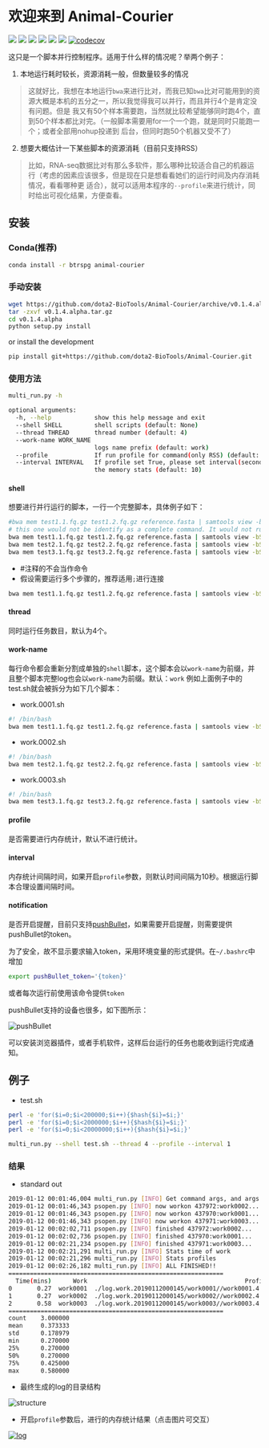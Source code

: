 # 欢迎来到 Animal-Courier

[![](https://img.shields.io/github/license/dota2-BioTools/Animal-Courier.svg)](https://github.com/dota2-BioTools/Animal-Courier/blob/master/LICENSE)
![](https://img.shields.io/circleci/project/github/dota2-BioTools/Animal-Courier/master.svg)
![](https://img.shields.io/github/tag-date/dota2-biotools/animal-courier.svg)
![](https://img.shields.io/github/last-commit/dota2-BioTools/Animal-Courier.svg)
[![](https://img.shields.io/conda/v/btrspg/Animal-Courier.svg)](https://anaconda.org/btrspg/animal-courier)
[![](https://img.shields.io/conda/dn/btrspg/Animal-Courier.svg)](https://anaconda.org/btrspg/animal-courier)
[![codecov](https://codecov.io/gh/dota2-BioTools/Animal-Courier/branch/master/graph/badge.svg)](https://codecov.io/gh/dota2-BioTools/Animal-Courier)


这只是一个脚本并行控制程序。适用于什么样的情况呢？举两个例子：

1. 本地运行耗时较长，资源消耗一般，但数量较多的情况

>这就好比，我想在本地运行`bwa`来进行比对，而我已知`bwa`比对可能用到的资源大概是本机的五分之一，所以我觉得我可以并行，而且并行4个是肯定没有问题。但是
我又有50个样本需要跑，当然就比较希望能够同时跑4个，直到50个样本都比对完。（一般脚本需要用for一个一个跑，就是同时只能跑一个；或者全部用nohup投递到
后台，但同时跑50个机器又受不了）

2. 想要大概估计一下某些脚本的资源消耗（目前只支持RSS）

>比如，RNA-seq数据比对有那么多软件，那么哪种比较适合自己的机器运行（考虑的因素应该很多，但是现在只是想看看她们的运行时间及内存消耗情况，看看哪种更
适合），就可以适用本程序的`--profile`来进行统计，同时给出可视化结果，方便查看。

## 安装

### Conda(推荐)

```bash
conda install -r btrspg animal-courier
```

### 手动安装

```bash
wget https://github.com/dota2-BioTools/Animal-Courier/archive/v0.1.4.alpha.tar.gz
tar -zxvf v0.1.4.alpha.tar.gz
cd v0.1.4.alpha
python setup.py install
```

or install the development

```bash
pip install git+https://github.com/dota2-BioTools/Animal-Courier.git
```
### 使用方法

```bash
multi_run.py -h

optional arguments:
  -h, --help            show this help message and exit
  --shell SHELL         shell scripts (default: None)
  --thread THREAD       thread number (default: 4)
  --work-name WORK_NAME
                        logs name prefix (default: work)
  --profile             If run profile for command(only RSS) (default: False)
  --interval INTERVAL   If profile set True, please set interval(seconds) of
                        the memory stats (default: 10)
```

#### shell

想要进行并行运行的脚本，一行一个完整脚本，具体例子如下：
```bash
#bwa mem test1.1.fq.gz test1.2.fq.gz reference.fasta | samtools view -bSt reference.fasta.fai -o test1.bam
# this one would not be identify as a complete command. It would not run.
bwa mem test1.1.fq.gz test1.2.fq.gz reference.fasta | samtools view -bSt reference.fasta.fai -o test1.bam
bwa mem test2.1.fq.gz test2.2.fq.gz reference.fasta | samtools view -bSt reference.fasta.fai -o test2.bam
bwa mem test3.1.fq.gz test3.2.fq.gz reference.fasta | samtools view -bSt reference.fasta.fai -o test3.bam
```


- #注释的不会当作命令
- 假设需要运行多个步骤的，推荐适用`;`进行连接

```bash
bwa mem test1.1.fq.gz test1.2.fq.gz reference.fasta | samtools view -bSt reference.fasta.fai -o test1.bam;samtools index test1.bam
```




#### thread

同时运行任务数目，默认为4个。

#### work-name

每行命令都会重新分割成单独的`shell`脚本，这个脚本会以`work-name`为前缀，并且整个脚本完整log也会以`work-name`为前缀。默认：`work`
例如上面例子中的test.sh就会被拆分为如下几个脚本：

- work.0001.sh
```bash
#! /bin/bash
bwa mem test1.1.fq.gz test1.2.fq.gz reference.fasta | samtools view -bSt reference.fasta.fai -o test1.bam
```
- work.0002.sh
```bash
#! /bin/bash
bwa mem test2.1.fq.gz test2.2.fq.gz reference.fasta | samtools view -bSt reference.fasta.fai -o test2.bam
```
- work.0003.sh

```bash
#! /bin/bash
bwa mem test3.1.fq.gz test3.2.fq.gz reference.fasta | samtools view -bSt reference.fasta.fai -o test3.bam
```


#### profile

是否需要进行内存统计，默认不进行统计。

#### interval

内存统计间隔时间，如果开启`profile`参数，则默认时间间隔为10秒。根据运行脚本合理设置间隔时间。


#### notification

是否开启提醒，目前只支持[pushBullet](https://www.pushbullet.com/)，如果需要开启提醒，则需要提供pushBullet的token。

为了安全，故不显示要求输入token，采用环境变量的形式提供。在`~/.bashrc`中增加

```bash
export pushBullet_token='{token}'
```

或者每次运行前使用该命令提供`token`

pushBullet支持的设备也很多，如下图所示：

![pushBullet](figures/pushBullet.png)

可以安装浏览器插件，或者手机软件，这样后台运行的任务也能收到运行完成通知。



## 例子


- test.sh
```bash
perl -e 'for($i=0;$i<200000;$i++){$hash{$i}=$i;}'
perl -e 'for($i=0;$i<2000000;$i++){$hash{$i}=$i;}'
perl -e 'for($i=0;$i<20000000;$i++){$hash{$i}=$i;}'
```

```bash
multi_run.py --shell test.sh --thread 4 --profile --interval 1
```

### 结果

- standard out
```bash
2019-01-12 00:01:46,004 multi_run.py [INFO] Get command args, and args are :test.sh
2019-01-12 00:01:46,343 psopen.py [INFO] now workon 437972:work0002...
2019-01-12 00:01:46,343 psopen.py [INFO] now workon 437970:work0001...
2019-01-12 00:01:46,343 psopen.py [INFO] now workon 437971:work0003...
2019-01-12 00:02:02,711 psopen.py [INFO] finished 437972:work0002...
2019-01-12 00:02:02,736 psopen.py [INFO] finished 437970:work0001...
2019-01-12 00:02:21,234 psopen.py [INFO] finished 437971:work0003...
2019-01-12 00:02:21,291 multi_run.py [INFO] Stats time of work
2019-01-12 00:02:21,296 multi_run.py [INFO] Stats profiles
2019-01-12 00:02:26,182 multi_run.py [INFO] ALL FINISHED!!
============================================================
  Time(mins)      Work                                            Profile
0       0.27  work0001  ./log.work.20190112000145/work0001//work0001.4...
1       0.27  work0002  ./log.work.20190112000145/work0002//work0002.4...
2       0.58  work0003  ./log.work.20190112000145/work0003//work0003.4...
============================================================
count    3.000000
mean     0.373333
std      0.178979
min      0.270000
25%      0.270000
50%      0.270000
75%      0.425000
max      0.580000
```

- 最终生成的log的目录结构

![structure](figures/structure.png)

- 开启`profile`参数后，进行的内存统计结果（点击图片可交互）

[![log](figures/log.example.png)](html/log.work.20190112091820.html)
